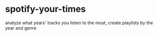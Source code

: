 # spotify-your-times
analyze what years' tracks you listen to the most, create playlists by the year and genre
